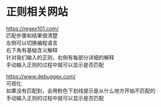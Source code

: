 # 正则相关网站

https://regex101.com/  
匹配步骤和结果很清楚  
左侧可以切换编程语言  
右下角有基础含义解释  
针对我们输入的正则，右侧有每部分详细的解释  
手动输入正则的过程中就可以显示是否匹配  

https://www.debuggex.com/  
可视化  
如果没有匹配到，会用粉色下划线提示是从什么地方开始不匹配的  
手动输入正则的过程中就可以显示是否匹配  
